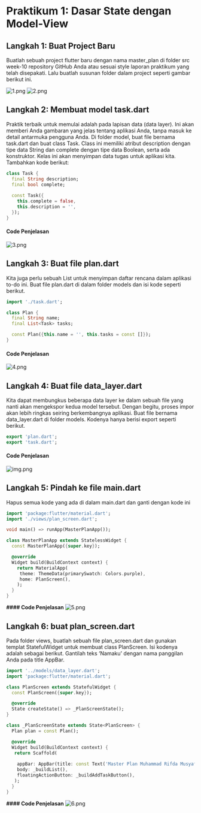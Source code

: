 # Praktikum 1: Dasar State dengan Model-View

## Langkah 1: Buat Project Baru
Buatlah sebuah project flutter baru dengan nama master_plan di folder src week-10 repository 
GitHub Anda atau sesuai style laporan praktikum yang telah disepakati. Lalu buatlah susunan folder dalam project seperti gambar berikut ini.

![1.png](img/1.png)
![2.png](img/2.png)

## Langkah 2: Membuat model task.dart

Praktik terbaik untuk memulai adalah pada lapisan data (data layer). Ini akan memberi Anda gambaran yang jelas tentang aplikasi Anda, 
tanpa masuk ke detail antarmuka pengguna Anda. Di folder model, buat file bernama task.dart dan buat class Task. Class ini memiliki atribut description dengan tipe data String dan complete dengan tipe data Boolean, 
serta ada konstruktor. Kelas ini akan menyimpan data tugas untuk aplikasi kita. Tambahkan kode berikut: 

```dart
class Task {
  final String description;
  final bool complete;
  
  const Task({
    this.complete = false,
    this.description = '',
  });
}
```
#### Code Penjelasan
![3.png](img/3.png)

## Langkah 3: Buat file plan.dart
Kita juga perlu sebuah List untuk menyimpan daftar rencana dalam aplikasi to-do ini. Buat file plan.dart di dalam folder models dan isi kode seperti berikut.
```dart
import './task.dart';

class Plan {
  final String name;
  final List<Task> tasks;

  const Plan({this.name = '', this.tasks = const []});
}
```
#### Code Penjelasan
![4.png](img/4.png)


## Langkah 4: Buat file data_layer.dart
Kita dapat membungkus beberapa data layer ke dalam sebuah file yang nanti akan mengekspor kedua model tersebut. Dengan begitu, 
proses impor akan lebih ringkas seiring berkembangnya aplikasi. Buat file bernama data_layer.dart di folder models. Kodenya hanya berisi export seperti berikut.

```dart
export 'plan.dart';
export 'task.dart';
```
#### Code Penjelasan
![img.png](img/img.png)

## Langkah 5: Pindah ke file main.dart
Hapus semua kode yang ada di dalam main.dart dan ganti dengan kode ini

```dart
import 'package:flutter/material.dart';
import './views/plan_screen.dart';

void main() => runApp(MasterPlanApp());

class MasterPlanApp extends StatelessWidget {
  const MasterPlanApp({super.key});

  @override
  Widget build(BuildContext context) {
    return MaterialApp(
     theme: ThemeData(primarySwatch: Colors.purple),
     home: PlanScreen(), 
    );
  }
}
```
**#### Code Penjelasan**
![5.png](img/5.png)

## Langkah 6: buat plan_screen.dart
Pada folder views, buatlah sebuah file plan_screen.dart dan gunakan templat StatefulWidget untuk membuat class PlanScreen. 
Isi kodenya adalah sebagai berikut. Gantilah teks ‘Namaku' dengan nama panggilan Anda pada title AppBar.

````dart
import '../models/data_layer.dart';
import 'package:flutter/material.dart';

class PlanScreen extends StatefulWidget {
  const PlanScreen({super.key});

  @override
  State createState() => _PlanScreenState();
}

class _PlanScreenState extends State<PlanScreen> {
  Plan plan = const Plan();

  @override
  Widget build(BuildContext context) {
   return Scaffold(
   
    appBar: AppBar(title: const Text('Master Plan Muhammad Rifda Musyaffa')),
    body: _buildList(), 
    floatingActionButton: _buildAddTaskButton(), 
   );
  }
}
````

**#### Code Penjelasan**
![6.png](img/6.png)